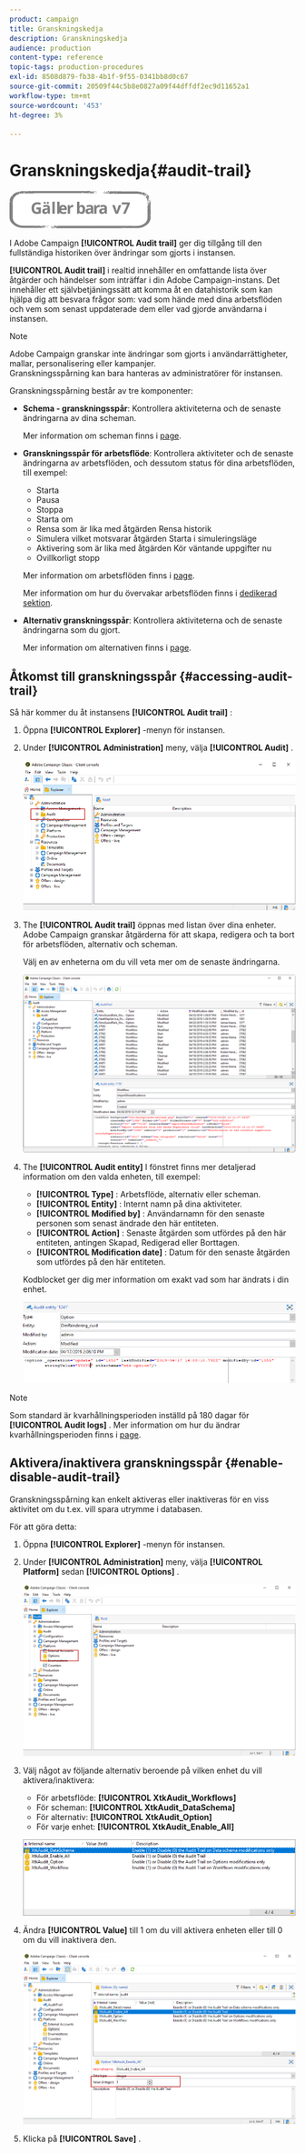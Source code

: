 ```yaml
---
product: campaign
title: Granskningskedja
description: Granskningskedja
audience: production
content-type: reference
topic-tags: production-procedures
exl-id: 8508d879-fb38-4b1f-9f55-0341bb8d0c67
source-git-commit: 20509f44c5b8e0827a09f44dffdf2ec9d11652a1
workflow-type: tm+mt
source-wordcount: '453'
ht-degree: 3%

---
```


# Granskningskedja{#audit-trail}

![](../../assets/v7-only.svg)

I Adobe Campaign **[!UICONTROL Audit trail]** ger dig tillgång till den fullständiga historiken över ändringar som gjorts i instansen.

**[!UICONTROL Audit trail]** i realtid innehåller en omfattande lista över åtgärder och händelser som inträffar i din Adobe Campaign-instans. Det innehåller ett självbetjäningssätt att komma åt en datahistorik som kan hjälpa dig att besvara frågor som: vad som hände med dina arbetsflöden och vem som senast uppdaterade dem eller vad gjorde användarna i instansen.

>[!NOTE]
>
>Adobe Campaign granskar inte ändringar som gjorts i användarrättigheter, mallar, personalisering eller kampanjer.\
>Granskningsspårning kan bara hanteras av administratörer för instansen.

Granskningsspårning består av tre komponenter:

* **Schema - granskningsspår**: Kontrollera aktiviteterna och de senaste ändringarna av dina scheman.

   Mer information om scheman finns i [page](../../configuration/using/data-schemas.md).

* **Granskningsspår för arbetsflöde**: Kontrollera aktiviteter och de senaste ändringarna av arbetsflöden, och dessutom status för dina arbetsflöden, till exempel:

   * Starta
   * Pausa
   * Stoppa
   * Starta om
   * Rensa som är lika med åtgärden Rensa historik
   * Simulera vilket motsvarar åtgärden Starta i simuleringsläge
   * Aktivering som är lika med åtgärden Kör väntande uppgifter nu
   * Ovillkorligt stopp

   Mer information om arbetsflöden finns i [page](../../workflow/using/about-workflows.md).

   Mer information om hur du övervakar arbetsflöden finns i [dedikerad sektion](../../workflow/using/monitoring-workflow-execution.md).

* **Alternativ granskningsspår**: Kontrollera aktiviteterna och de senaste ändringarna som du gjort.

   Mer information om alternativen finns i [page](../../installation/using/configuring-campaign-options.md).

## Åtkomst till granskningsspår {#accessing-audit-trail}

Så här kommer du åt instansens **[!UICONTROL Audit trail]** :

1. Öppna **[!UICONTROL Explorer]** -menyn för instansen.
1. Under **[!UICONTROL Administration]** meny, välja **[!UICONTROL Audit]** .

   ![](assets/audit_trail_1.png)

1. The **[!UICONTROL Audit trail]** öppnas med listan över dina enheter. Adobe Campaign granskar åtgärderna för att skapa, redigera och ta bort för arbetsflöden, alternativ och scheman.

   Välj en av enheterna om du vill veta mer om de senaste ändringarna.

   ![](assets/audit_trail_2.png)

1. The **[!UICONTROL Audit entity]** I fönstret finns mer detaljerad information om den valda enheten, till exempel:

   * **[!UICONTROL Type]** : Arbetsflöde, alternativ eller scheman.
   * **[!UICONTROL Entity]** : Internt namn på dina aktiviteter.
   * **[!UICONTROL Modified by]** : Användarnamn för den senaste personen som senast ändrade den här entiteten.
   * **[!UICONTROL Action]** : Senaste åtgärden som utfördes på den här entiteten, antingen Skapad, Redigerad eller Borttagen.
   * **[!UICONTROL Modification date]** : Datum för den senaste åtgärden som utfördes på den här entiteten.

   Kodblocket ger dig mer information om exakt vad som har ändrats i din enhet.

   ![](assets/audit_trail_3.png)

>[!NOTE]
>
>Som standard är kvarhållningsperioden inställd på 180 dagar för **[!UICONTROL Audit logs]** . Mer information om hur du ändrar kvarhållningsperioden finns i [page](../../production/using/database-cleanup-workflow.md#deployment-wizard).

## Aktivera/inaktivera granskningsspår {#enable-disable-audit-trail}

Granskningsspårning kan enkelt aktiveras eller inaktiveras för en viss aktivitet om du t.ex. vill spara utrymme i databasen.

För att göra detta:

1. Öppna **[!UICONTROL Explorer]** -menyn för instansen.
1. Under **[!UICONTROL Administration]** meny, välja **[!UICONTROL Platform]** sedan **[!UICONTROL Options]** .

   ![](assets/audit_trail_4.png)

1. Välj något av följande alternativ beroende på vilken enhet du vill aktivera/inaktivera:

   * För arbetsflöde: **[!UICONTROL XtkAudit_Workflows]**
   * För scheman: **[!UICONTROL XtkAudit_DataSchema]**
   * För alternativ: **[!UICONTROL XtkAudit_Option]**
   * För varje enhet: **[!UICONTROL XtkAudit_Enable_All]**

   ![](assets/audit_trail_5.png)

1. Ändra **[!UICONTROL Value]** till 1 om du vill aktivera enheten eller till 0 om du vill inaktivera den.

   ![](assets/audit_trail_6.png)

1. Klicka på **[!UICONTROL Save]** .
